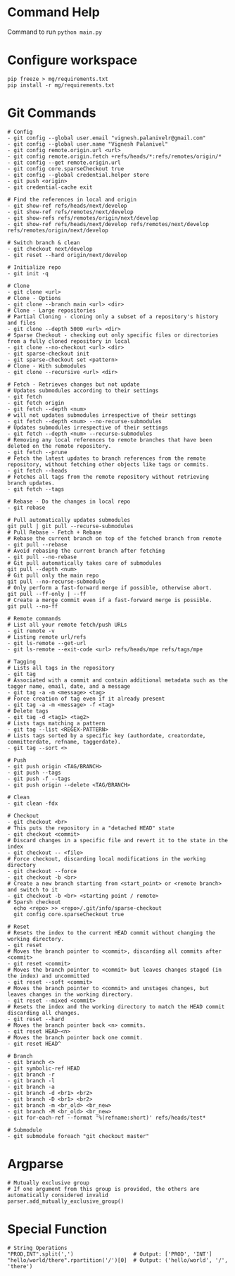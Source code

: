 # Command Help
Command to run
```python main.py```<br>

# Configure workspace
```
pip freeze > mg/requirements.txt
pip install -r mg/requirements.txt
```

# Git Commands
```
# Config
- git config --global user.email "vignesh.palanivelr@gmail.com"
- git config --global user.name "Vignesh Palanivel"
- git config remote.origin.url <url>
- git config remote.origin.fetch +refs/heads/*:refs/remotes/origin/*
- git config --get remote.origin.url
- git config core.sparseCheckout true
- git config --global credential.helper store
- git push <origin>
- git credential-cache exit

# Find the references in local and origin
- git show-ref refs/heads/next/develop
- git show-ref refs/remotes/next/develop
- git show-refs refs/remotes/origin/next/develop
- git show-ref refs/heads/next/develop refs/remotes/next/develop refs/remotes/origin/next/develop

# Switch branch & clean
- git checkout next/develop
- git reset --hard origin/next/develop

# Initialize repo
- git init -q

# Clone
- git clone <url>
# Clone - Options
- git clone --branch main <url> <dir>
# Clone - Large repositories
# Partial Cloning - cloning only a subset of a repository's history and files
- git clone --depth 5000 <url> <dir>
# Sparse Checkout - checking out only specific files or directories from a fully cloned repository in local
- git clone --no-checkout <url> <dir>
- git sparse-checkout init
- git sparse-checkout set <pattern>
# Clone - With submodules
- git clone --recursive <url> <dir>

# Fetch - Retrieves changes but not update
# Updates submodules according to their settings
- git fetch
- git fetch origin
- git fetch --depth <num>
# will not updates submodules irrespective of their settings
- git fetch --depth <num> --no-recurse-submodules
# Updates submodules irrespective of their settings
- git fetch --depth <num> --recurse-submodules
# Removing any local references to remote branches that have been deleted on the remote repository.
- git fetch --prune
# Fetch the latest updates to branch references from the remote repository, without fetching other objects like tags or commits. 
- git fetch --heads
# Fetches all tags from the remote repository without retrieving branch updates. 
- git fetch --tags

# Rebase - Do the changes in local repo
- git rebase

# Pull automatically updates submodules
git pull | git pull --recurse-submodules
# Pull Rebase - Fetch + Rebase
# Rebase the current branch on top of the fetched branch from remote
- git pull --rebase
# Avoid rebasing the current branch after fetching
- git pull --no-rebase
# Git pull automatically takes care of submodules
git pull --depth <num>
# Git pull only the main repo
git pull --no-recurse-submodule
# Only perform a fast-forward merge if possible, otherwise abort.
git pull --ff-only | --ff
# Create a merge commit even if a fast-forward merge is possible.
git pull --no-ff

# Remote commands
# List all your remote fetch/push URLs
- git remote -v
# Listing remote url/refs
- git ls-remote --get-url
- git ls-remote --exit-code <url> refs/heads/mpe refs/tags/mpe

# Tagging
# Lists all tags in the repository
- git tag
# Associated with a commit and contain additional metadata such as the tagger name, email, date, and a message
- git tag -a -m <message> <tag>
# Force creation of tag even if it already present
- git tag -a -m <message> -f <tag>
# Delete tags
- git tag -d <tag1> <tag2>
# Lists tags matching a pattern
- git tag --list <REGEX-PATTERN>
# Lists tags sorted by a specific key (authordate, creatordate, committerdate, refname, taggerdate).
- git tag --sort <>

# Push
- git push origin <TAG/BRANCH>
- git push --tags
- git push -f --tags
- git push origin --delete <TAG/BRANCH>

# Clean
- git clean -fdx

# Checkout
- git checkout <br>
# This puts the repository in a "detached HEAD" state
- git checkout <commit>
# Discard changes in a specific file and revert it to the state in the index
- git checkout -- <file>
# Force checkout, discarding local modifications in the working directory
- git checkout --force
- git checkout -b <br>
# Create a new branch starting from <start_point> or <remote branch> and switch to it
- git checkout -b <br> <starting point / remote>
# Sparsh checkout
  echo <repo> >> <repo>/.git/info/sparse-checkout
  git config core.sparseCheckout true

# Reset
# Resets the index to the current HEAD commit without changing the working directory.
- git reset
# Moves the branch pointer to <commit>, discarding all commits after <commit>
- git reset <commit>
# Moves the branch pointer to <commit> but leaves changes staged (in the index) and uncommitted
- git reset --soft <commit>
# Moves the branch pointer to <commit> and unstages changes, but leaves changes in the working directory.
- git reset --mixed <commit>
# Resets the index and the working directory to match the HEAD commit discarding all changes.
- git reset --hard
# Moves the branch pointer back <n> commits.
- git reset HEAD~<n>
# Moves the branch pointer back one commit.
- git reset HEAD^

# Branch
- git branch <>
- git symbolic-ref HEAD
- git branch -r
- git branch -l
- git branch -a
- git branch -d <br1> <br2>
- git branch -D <br1> <br2>
- git branch -m <br_old> <br_new>
- git branch -M <br_old> <br_new>
- git for-each-ref --format '%(refname:short)' refs/heads/test*

# Submodule
- git submodule foreach "git checkout master"
```
# Argparse
```
# Mutually exclusive group
# If one argument from this group is provided, the others are automatically considered invalid
parser.add_mutually_exclusive_group()
```

# Special Function
```
# String Operations
"PROD,INT".split(',')                   # Output: ['PROD', 'INT']
"hello/world/there".rpartition('/')[0]  # Output: ('hello/world', '/', 'there')
```